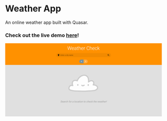 # Weather App

An online weather app built with Quasar.
### Check out the live demo [here](https://kailongli27.github.io/Weather-App/)! ###

![Image of website](https://github.com/kailongli27/Weather-App/blob/master/weather-preview.PNG)

